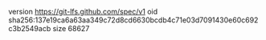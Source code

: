 version https://git-lfs.github.com/spec/v1
oid sha256:137e19ca6a63aa349c72d8cd6630bcdb4c71e03d7091430e60c692c3b2549acb
size 68627
